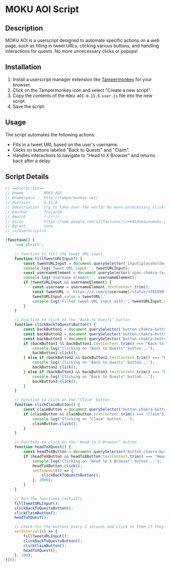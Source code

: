 # MOKU AOI Script

## Description

MOKU AOI is a userscript designed to automate specific actions on a web page, such as filling in tweet URLs, clicking various buttons, and handling interactions for quests. No more unnecessary clicks or popups!

## Installation

1. Install a userscript manager extension like [Tampermonkey](https://www.tampermonkey.net/) for your browser.
2. Click on the Tampermonkey icon and select "Create a new script".
3. Copy the contents of the `MOKU AOI-0.15.8.user.js` file into the new script.
4. Save the script.

## Usage

The script automates the following actions:

- Fills in a tweet URL based on the user's username.
- Clicks on buttons labeled "Back to Quests" and "Claim".
- Handles interactions to navigate to "Head to X Browser" and returns back after a delay.

## Script Details

```javascript
// ==UserScript==
// @name         MOKU AOI
// @namespace    http://tampermonkey.net/
// @version      0.15.8
// @description  try to take over the world! No more unnecessary clicks or popups!
// @author       Trojan10
// @match        *://*/*
// @icon         https://www.google.com/s2/favicons?sz=64&domain=moku.gg
// @grant        none
// ==/UserScript==

(function() {
    'use strict';

    // Function to fill the tweet URL input
    function fillTweetURLInput() {
        const tweetURLInput = document.querySelector('input[placeholder="Enter your tweet URL here"]');
        console.log('Tweet URL input:', tweetURLInput);
        const usernameElement = document.querySelector('span.chakra-text.css-sb2h4l');
        console.log('Username element:', usernameElement);
        if (tweetURLInput && usernameElement) {
            const username = usernameElement.textContent.trim();
            const tweetURL = `https://x.com/${username}/status/1785890701680799810`;
            tweetURLInput.value = tweetURL;
            console.log('Filled tweet URL input with:', tweetURLInput.value);
        }
    }

    // Function to click on the "Back to Quests" button
    function clickBackToQuestsButton() {
        const backButton1 = document.querySelector('button.chakra-button.css-lb13n9');
        const backButton2 = document.querySelector('button.chakra-button.css-y9uut2');
        const backButton3 = document.querySelector('button.chakra-button.css-1fz9kzx');
        if (backButton1 && backButton1.textContent.trim() === "Back to Quests") {
            console.log('Clicking on "Back to Quests" button...');
            backButton1.click();
        } else if (backButton2 && backButton2.textContent.trim() === "Back to Quests") {
            console.log('Clicking on "Back to Quests" button...');
            backButton2.click();
        } else if (backButton3 && backButton3.textContent.trim() === "Back to Quests") {
            console.log('Clicking on "Back to Quests" button...');
            backButton3.click();
        }
    }

    // Function to click on the "Claim" button
    function clickClaimButton() {
        const claimButton = document.querySelector('button.chakra-button.css-1cu4onf');
        if (claimButton && claimButton.textContent.trim() === "Claim") {
            console.log('Clicking on "Claim" button...');
            claimButton.click();
        }
    }

    // Function to click on the "Head to X Browser" button
    function headToXQuest() {
        const headToXButton = document.querySelector('button.chakra-button.css-t8acr6');
        if (headToXButton && headToXButton.textContent.trim() === "Head to X Browser") {
            console.log('Clicking on "Head to X Browser" button...');
            headToXButton.click();
            setTimeout(() => {
                clickBackToQuestsButton();
            }, 2000);
        }
    }

    // Run the functions initially
    fillTweetURLInput();
    clickBackToQuestsButton();
    clickClaimButton();
    headToXQuest();

    // Check for the buttons every 2 seconds and click on them if they appear
    setInterval(() => {
        fillTweetURLInput();
        clickBackToQuestsButton();
        clickClaimButton();
        headToXQuest();
    }, 200);
})();
